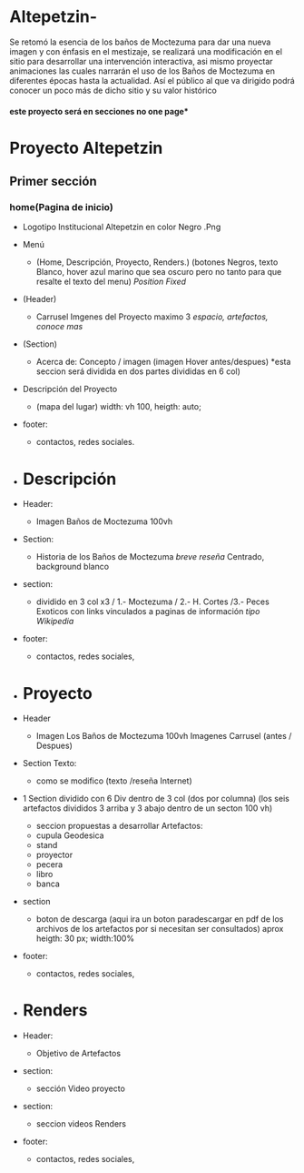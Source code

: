 # Altepetzin-
Se retomó la esencia de los baños de Moctezuma para dar una nueva imagen y con énfasis en el mestizaje, se realizará una modificación en el sitio para desarrollar una intervención interactiva, asi mismo proyectar animaciones las cuales narrarán el uso de los Baños de Moctezuma en diferentes épocas hasta la actualidad. Así el público al que va dirigido podrá conocer un poco más de dicho sitio y su valor histórico

#### este proyecto será en secciones no one page*
# Proyecto Altepetzin

## Primer sección
### home(Pagina de inicio)
  
  - Logotipo Institucional Altepetzin en color Negro .Png
  - Menú 
    - (Home, Descripción, Proyecto, Renders.) (botones Negros, texto Blanco, hover azul marino que sea oscuro pero no tanto para que resalte el texto del menu) *Position Fixed*
  - (Header) 
    - Carrusel Imgenes del Proyecto maximo 3 *espacio, artefactos, conoce mas*
  - (Section) 
    - Acerca de: Concepto / imagen (imagen Hover antes/despues) *esta seccion será dividida en dos partes divididas en 6 col)
  - Descripción del Proyecto 
    - (mapa del lugar)  width: vh 100, heigth: auto;
  - footer: 
    - contactos, redes sociales.
    
  - # Descripción 
  - Header: 
    - Imagen Baños de Moctezuma 100vh
  - Section: 
    - Historia de los Baños de Moctezuma *breve reseña* Centrado, background blanco
  - section:
    -  dividido en 3 col x3 / 1.- Moctezuma / 2.- H. Cortes /3.- Peces Exoticos con links vinculados a paginas de información *tipo Wikipedia* 
  - footer: 
    - contactos, redes sociales, 
  - # Proyecto
  - Header 
    - Imagen Los Baños de Moctezuma 100vh Imagenes Carrusel (antes / Despues)
  - Section Texto:
    - como se modifico (texto /reseña Internet)
  - 1 Section dividido con 6 Div dentro de 3 col (dos por columna) (los seis artefactos divididos  3 arriba y 3 abajo dentro de un secton 100 vh)
    - seccion propuestas a desarrollar
    Artefactos:
    - cupula Geodesica
    - stand
    - proyector
    - pecera
    - libro
    - banca
  - section 
    - boton de descarga (aqui ira un boton paradescargar en pdf de los archivos de los artefactos por si necesitan ser consultados) aprox heigth: 30 px; width:100%
  - footer: 
    - contactos, redes sociales,
    

  - # Renders
  - Header:
    - Objetivo de Artefactos
  - section:
    - sección Video proyecto
  - section:
    - seccion videos Renders
 - footer: 
    - contactos, redes sociales,
